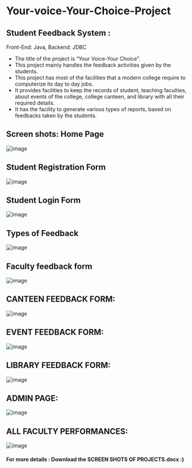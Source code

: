# Your-voice-Your-Choice-Project
## Student Feedback System : 
    
Front-End: Java, Backend: JDBC
* The title of the project is “Your Voice-Your Choice”. 
* This project mainly handles the feedback activities given by the students.
* This project has most of the facilities that a modern college require to computerize its day to day jobs. 
* It provides facilities to keep the records of student, teaching faculties, about events of the college, college canteen, and library with all their required details. 
* It has the facility to generate various types of reports, based on feedbacks taken by the students.

## Screen shots: Home Page
![image](https://user-images.githubusercontent.com/69259777/193571617-f876b924-8340-4563-a158-46844c21159c.png)

## Student Registration Form
![image](https://user-images.githubusercontent.com/69259777/193571688-4d50d851-f795-4899-a047-4f836e0cf107.png)

## Student Login Form
![image](https://user-images.githubusercontent.com/69259777/193571745-7391589b-655c-43a2-b729-915f567d5d69.png)

## Types of Feedback
![image](https://user-images.githubusercontent.com/69259777/193571781-93de15af-a708-405e-a0f4-a0ada0e17d5d.png)

## Faculty feedback form
![image](https://user-images.githubusercontent.com/69259777/193571848-f792f2c3-f8e5-41ca-a82d-3e646d5f7919.png)

## CANTEEN FEEDBACK FORM:
![image](https://user-images.githubusercontent.com/69259777/193571918-7a25abcf-632d-4434-b609-596222399812.png)

## EVENT FEEDBACK FORM:
![image](https://user-images.githubusercontent.com/69259777/193571951-c74e3b10-eebd-4ea5-aafb-d31464f6dbda.png)

## LIBRARY FEEDBACK FORM:
![image](https://user-images.githubusercontent.com/69259777/193571979-ea491cad-e646-44d5-b2de-fb8311c600cb.png)

## ADMIN PAGE:
![image](https://user-images.githubusercontent.com/69259777/193572017-fb675f11-59f8-4bd4-83d9-8b4cbe5863d9.png)

## ALL FACULTY PERFORMANCES:
![image](https://user-images.githubusercontent.com/69259777/193572057-66da8468-b0ab-43ed-9d7c-d35f290fe851.png)


#### For more details : Download the SCREEN SHOTS OF PROJECTS.docx :)


